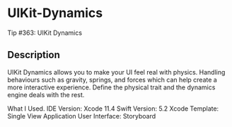 # UIKit-Dynamics
Tip #363: UIKit Dynamics

## Description
UIKit Dynamics allows you to make your UI feel real with physics. Handling behaviours such as gravity, springs, and forces which can help create a more interactive experience.
Define the physical trait and the dynamics engine deals with the rest.

What I Used.
IDE Version: Xcode 11.4
Swift Version: 5.2
Xcode Template: Single View Application
User Interface: Storyboard
